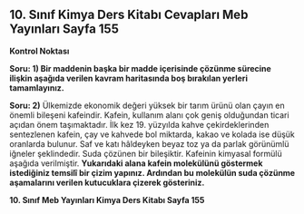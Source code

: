 ## 10. Sınıf Kimya Ders Kitabı Cevapları Meb Yayınları Sayfa 155

**Kontrol Noktası**

**Soru: 1) Bir maddenin başka bir madde içerisinde çözünme sürecine ilişkin aşağıda verilen kavram haritasında boş bırakılan yerleri tamamlayınız.**

**Soru: 2)** Ülkemizde ekonomik değeri yüksek bir tarım ürünü olan çayın en önemli bileşeni kafeindir. Kafein, kullanım alanı çok geniş olduğundan ticari açıdan önem taşımaktadır. İlk kez 19. yüzyılda kahve çekirdeklerinden sentezlenen kafein, çay ve kahvede bol miktarda, kakao ve kolada ise düşük oranlarda bulunur. Saf ve katı hâldeyken beyaz toz ya da parlak görünümlü iğneler şeklindedir. Suda çözünen bir bileşiktir. Kafeinin kimyasal formülü aşağıda verilmiştir. **Yukarıdaki alana kafein molekülünü göstermek istediğiniz temsilî bir çizim yapınız. Ardından bu molekülün suda çözünme aşamalarını verilen kutucuklara çizerek gösteriniz.**

**10. Sınıf Meb Yayınları Kimya Ders Kitabı Sayfa 155**